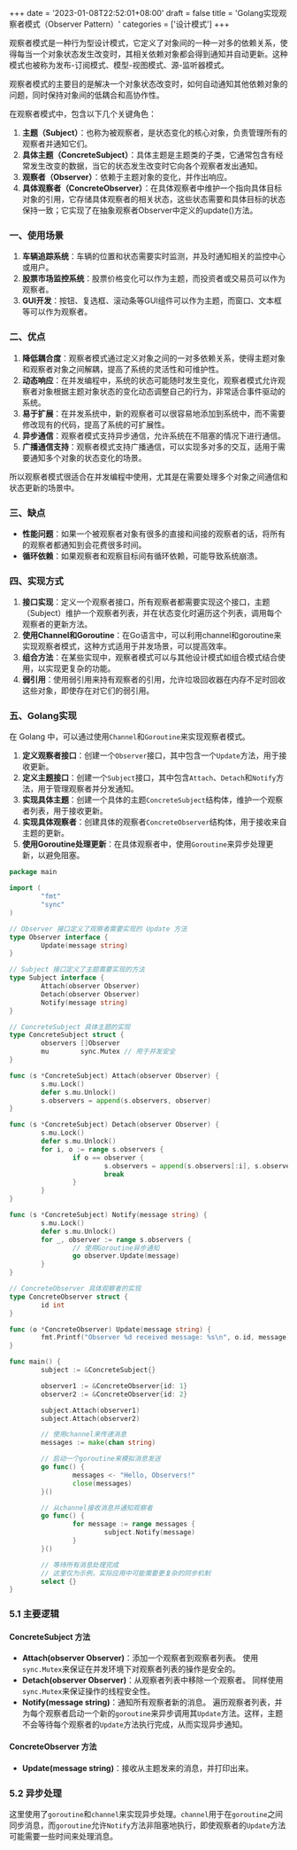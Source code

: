 +++
date = '2023-01-08T22:52:01+08:00'
draft = false
title = 'Golang实现观察者模式（Observer Pattern）'
categories = ['设计模式']
+++

观察者模式是一种行为型设计模式，它定义了对象间的一种一对多的依赖关系，使得每当一个对象状态发生改变时，其相关依赖对象都会得到通知并自动更新。这种模式也被称为发布-订阅模式、模型-视图模式、源-监听器模式。

<!--more-->

观察者模式的主要目的是解决一个对象状态改变时，如何自动通知其他依赖对象的问题，同时保持对象间的低耦合和高协作性。

在观察者模式中，包含以下几个关键角色：

1. **主题（Subject）**：也称为被观察者，是状态变化的核心对象，负责管理所有的观察者并通知它们。
2. **具体主题（ConcreteSubject）**：具体主题是主题类的子类，它通常包含有经常发生改变的数据，当它的状态发生改变时它向各个观察者发出通知。
3. **观察者（Observer）**：依赖于主题对象的变化，并作出响应。
4. **具体观察者（ConcreteObserver）**：在具体观察者中维护一个指向具体目标对象的引用，它存储具体观察者的相关状态，这些状态需要和具体目标的状态保持一致；它实现了在抽象观察者Observer中定义的update()方法。

### 一、使用场景

1. **车辆追踪系统**：车辆的位置和状态需要实时监测，并及时通知相关的监控中心或用户。
2. **股票市场监控系统**：股票价格变化可以作为主题，而投资者或交易员可以作为观察者。
3. **GUI开发**：按钮、复选框、滚动条等GUI组件可以作为主题，而窗口、文本框等可以作为观察者。

### 二、优点

1. **降低耦合度**：观察者模式通过定义对象之间的一对多依赖关系，使得主题对象和观察者对象之间解耦，提高了系统的灵活性和可维护性。
2. **动态响应**：在并发编程中，系统的状态可能随时发生变化，观察者模式允许观察者对象根据主题对象状态的变化动态调整自己的行为，非常适合事件驱动的系统。
3. **易于扩展**：在并发系统中，新的观察者可以很容易地添加到系统中，而不需要修改现有的代码，提高了系统的可扩展性。
4. **异步通信**：观察者模式支持异步通信，允许系统在不阻塞的情况下进行通信。
5. **广播通信支持**：观察者模式支持广播通信，可以实现多对多的交互，适用于需要通知多个对象的状态变化的场景。

所以观察者模式很适合在并发编程中使用，尤其是在需要处理多个对象之间通信和状态更新的场景中。

### 三、缺点

* **性能问题**：如果一个被观察者对象有很多的直接和间接的观察者的话，将所有的观察者都通知到会花费很多时间。
* **循环依赖**：如果观察者和观察目标间有循环依赖，可能导致系统崩溃。

### 四、实现方式

1. **接口实现**：定义一个观察者接口，所有观察者都需要实现这个接口，主题（Subject）维护一个观察者列表，并在状态变化时遍历这个列表，调用每个观察者的更新方法。
2. **使用Channel和Goroutine**：在Go语言中，可以利用channel和goroutine来实现观察者模式，这种方式适用于并发场景，可以提高效率。
3. **组合方法**：在某些实现中，观察者模式可以与其他设计模式如组合模式结合使用，以实现更复杂的功能。
4. **弱引用**：使用弱引用来持有观察者的引用，允许垃圾回收器在内存不足时回收这些对象，即使存在对它们的弱引用。

### 五、Golang实现

在 Golang 中，可以通过使用`Channel`和`Goroutine`来实现观察者模式。

1. **定义观察者接口**：创建一个`Observer`接口，其中包含一个`Update`方法，用于接收更新。
2. **定义主题接口**：创建一个`Subject`接口，其中包含`Attach`、`Detach`和`Notify`方法，用于管理观察者并分发通知。
3. **实现具体主题**：创建一个具体的主题`ConcreteSubject`结构体，维护一个观察者列表，用于接收更新。
4. **实现具体观察者**：创建具体的观察者`ConcreteObserver`结构体，用于接收来自主题的更新。
5. **使用Goroutine处理更新**：在具体观察者中，使用`Goroutine`来异步处理更新，以避免阻塞。

```go
package main

import (
        "fmt"
        "sync"
)

// Observer 接口定义了观察者需要实现的 Update 方法
type Observer interface {
        Update(message string)
}

// Subject 接口定义了主题需要实现的方法
type Subject interface {
        Attach(observer Observer)
        Detach(observer Observer)
        Notify(message string)
}

// ConcreteSubject 具体主题的实现
type ConcreteSubject struct {
        observers []Observer
        mu        sync.Mutex // 用于并发安全
}

func (s *ConcreteSubject) Attach(observer Observer) {
        s.mu.Lock()
        defer s.mu.Unlock()
        s.observers = append(s.observers, observer)
}

func (s *ConcreteSubject) Detach(observer Observer) {
        s.mu.Lock()
        defer s.mu.Unlock()
        for i, o := range s.observers {
                if o == observer {
                        s.observers = append(s.observers[:i], s.observers[i+1:]...)
                        break
                }
        }
}

func (s *ConcreteSubject) Notify(message string) {
        s.mu.Lock()
        defer s.mu.Unlock()
        for _, observer := range s.observers {
                // 使用Goroutine异步通知
                go observer.Update(message)
        }
}

// ConcreteObserver 具体观察者的实现
type ConcreteObserver struct {
        id int
}

func (o *ConcreteObserver) Update(message string) {
        fmt.Printf("Observer %d received message: %s\n", o.id, message)
}

func main() {
        subject := &ConcreteSubject{}

        observer1 := &ConcreteObserver{id: 1}
        observer2 := &ConcreteObserver{id: 2}

        subject.Attach(observer1)
        subject.Attach(observer2)

        // 使用channel来传递消息
        messages := make(chan string)

        // 启动一个goroutine来模拟消息发送
        go func() {
                messages <- "Hello, Observers!"
                close(messages)
        }()

        // 从channel接收消息并通知观察者
        go func() {
                for message := range messages {
                        subject.Notify(message)
                }
        }()

        // 等待所有消息处理完成
        // 这里仅为示例，实际应用中可能需要更复杂的同步机制
        select {}
}
```

### 5.1 主要逻辑

#### ConcreteSubject 方法

* **Attach(observer Observer)**：添加一个观察者到观察者列表。
  使用`sync.Mutex`来保证在并发环境下对观察者列表的操作是安全的。
* **Detach(observer Observer)**：从观察者列表中移除一个观察者。
  同样使用`sync.Mutex`来保证操作的线程安全性。
* **Notify(message string)**：通知所有观察者新的消息。
  遍历观察者列表，并为每个观察者启动一个新的`goroutine`来异步调用其`Update`方法。这样，主题不会等待每个观察者的`Update`方法执行完成，从而实现异步通知。

#### ConcreteObserver 方法
* **Update(message string)**：接收从主题发来的消息，并打印出来。

### 5.2 异步处理

这里使用了`goroutine`和`channel`来实现异步处理。`channel`用于在`goroutine`之间同步消息，而`goroutine`允许`Notify`方法非阻塞地执行，即使观察者的`Update`方法可能需要一些时间来处理消息。
